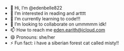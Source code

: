- 👋 Hi, I’m @edenbelle822
- 👀 I’m interested in reading and artttt
- 🌱 I’m currently learning to code!!!
- 💞️ I’m looking to collaborate on ummmmm idk!
- 📫 How to reach me eden.earith@icloud.com
- 😄 Pronouns: she/her
- ⚡ Fun fact: i have a siberian forest cat called misty!!

<!---
edenbelle822/edenbelle822 is a ✨ special ✨ repository because its `README.md` (this file) appears on your GitHub profile.
You can click the Preview link to take a look at your changes.
--->
